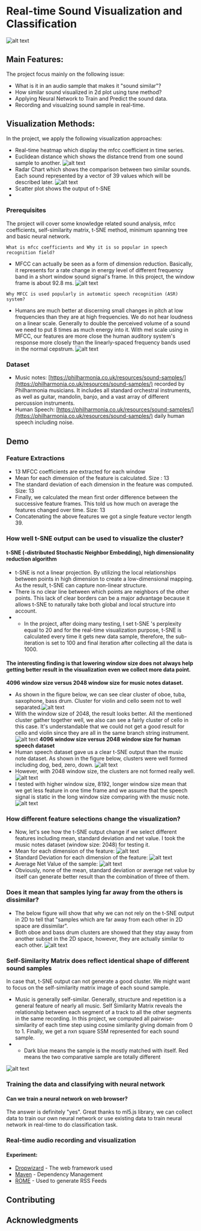 
# Real-time Sound Visualization and Classification
![alt text](https://github.com/iDataVisualizationLab/music/blob/master/Master%20Thesis/image/Realtime-tsne.gif)
## Main Features:
The project focus mainly on the following issue:
* What is it in an audio sample that makes it "sound similar"?
* How similar sound visualized in 2d plot using tsne method?
* Applying Neural Network to Train and Predict the sound data.
* Recording and visualzing sound sample in real-time.
## Visualization Methods:
In the project, we apply the following visualization approaches:
- Real-time heatmap which display the mfcc coefficient in time series.
- Euclidean distance which shows the distance trend from one sound sample to another.
 ![alt text](https://github.com/iDataVisualizationLab/music/blob/master/Master%20Thesis/image/heatmap.png)
- Radar Chart which shows the comparison between two similar sounds. Each sound represented by a vector of 39 values which will be described later. 
 ![alt text](https://github.com/iDataVisualizationLab/music/blob/master/Master%20Thesis/image/radar.png)
- Scatter plot shows the output of t-SNE
-  

### Prerequisites
The project will cover some knowledge related sound analysis, mfcc coefficients, self-similarity matrix, t-SNE method, minimum spanning tree and basic neural network.

```
What is mfcc coefficients and Why it is so popular in speech recognition field?
```
- MFCC can actually be seen as a form of dimension reduction. Basically, it represents for a rate change in energy level of different frequency band in a short window sound signal's frame. In this project, the window frame is about 92.8 ms. 
![alt text](https://github.com/iDataVisualizationLab/music/blob/master/Master%20Thesis/image/mfcc.png)
```
Why MFCC is used popularly in automatic speech recognition (ASR) system?
```
- Humans are much better at discerning small changes in pitch at low frequencies than they are at high frequencies. We do not hear loudness on a linear scale. Generally to double the perceived volume of a sound we need to put 8 times as much energy into it.
With mel scale using in MFCC, our features are more close the human auditory system's response more closely than the linearly-spaced frequency bands used in the normal cepstrum. 
![alt text](https://github.com/iDataVisualizationLab/music/blob/master/Master%20Thesis/image/Melscale.png)
### Dataset

-  Music notes: [https://philharmonia.co.uk/resources/sound-samples/](https://philharmonia.co.uk/resources/sound-samples/) recorded by Philharmonia musicians. It includes all standard orchestral instruments, as well as guitar, mandolin, banjo, and a vast array of different percussion instruments.
- Human Speech: [https://philharmonia.co.uk/resources/sound-samples/](https://philharmonia.co.uk/resources/sound-samples/) daily human speech including noise.

## Demo

### Feature Extractions
- 13 MFCC coefficients are extracted for each window
- Mean for each dimension of the feature is calculated. Size : 13 
- The standard deviation of each dimension in the feature was computed. Size: 13
- Finally, we calculated the mean first order difference between the successive feature frames. This told us how much on average the features changed over time. Size: 13
- Concatenating the above features we got a single feature vector length 39.

### How well t-SNE output can be used to visualize the cluster?
#### t-SNE (-distributed Stochastic Neighbor Embedding), high dimensionality reduction algorithm
- t-SNE is not a linear projection. By utilizing the local relationships between points in high dimension to create a low-dimensional mapping. As the result, t-SNE can capture non-linear structure.
-  There is no clear line between which points are neighbors of the other points. This lack of clear borders can be a major advantage because it allows t-SNE to naturally take both global and local structure into account. 
- - In the project, after doing many testing, I set t-SNE 's perplexity equal to 20 and for the real-time visualization purpose, t-SNE is calculated every time it gets new data sample, therefore, the sub-iteration is set to 100 and final iteration after collecting all the data is 1000.  
#### The interesting finding is that lowering window size does not always help getting better result in the visualization even we collect more data point.
**4096 window size versus 2048 window size for music notes dataset.**
- As shown in the figure below,  we can see clear cluster of oboe, tuba, saxophone, bass drum. Cluster for violin and cello seem not to well separated.![alt text](https://github.com/iDataVisualizationLab/music/blob/master/Master%20Thesis/image/4096_music.png)
- With the window size of 2048, the result looks better. All the mentioned cluster gather together well, we also can see a fairly cluster of cello in this case. It's understandable that we could not get a good result for cello and violin since they are all in the same branch string instrument.
![alt text](https://github.com/iDataVisualizationLab/music/blob/master/Master%20Thesis/image/2048_music.png)
**4096 window size versus 2048 window size for human speech dataset**
- Human speech dataset gave us a clear t-SNE output than the music note dataset. As shown in the figure below, clusters were well formed including dog, bed, zero, down.
![alt text](https://github.com/iDataVisualizationLab/music/blob/master/Master%20Thesis/image/4096_speech.png)
- However, with 2048 window size, the clusters are not formed really well.
![alt text](https://github.com/iDataVisualizationLab/music/blob/master/Master%20Thesis/image/2048_speech.png)
- I tested with higher window size, 8192, longer window size mean that we get less feature in one time frame and we assume that the speech signal is static in the long window size comparing with the music note.
![alt text](https://github.com/iDataVisualizationLab/music/blob/master/Master%20Thesis/image/8192_speech.png)
### How different feature selections change the visualization?
- Now, let's see how the t-SNE output change if we select different features including mean, standard deviation and net value. I took the music notes dataset (window size: 2048) for testing it.
- Mean for each dimension of the feature: 
![alt text](https://github.com/iDataVisualizationLab/music/blob/master/Master%20Thesis/image/mean_music.gif)
- Standard Deviation for each dimension of the feature: 
![alt text](https://github.com/iDataVisualizationLab/music/blob/master/Master%20Thesis/image/standardeviation_music.gif)
- Average Net Value of the sample:
![alt text](https://github.com/iDataVisualizationLab/music/blob/master/Master%20Thesis/image/netvalue_music.gif)
- Obviously, none of the mean, standard deviation or average net value by itself can generate better result than the combination of three of them.
### Does it mean that samples lying far away from the others is dissimilar? 
- The below figure will show that why we can not rely on the t-SNE output in 2D to tell that "samples which are far away from each other in 2D space are dissimilar".
- Both oboe and bass drum clusters are showed that they stay away from another subset in the 2D space, however, they are actually similar to each other.
![alt text](https://github.com/iDataVisualizationLab/music/blob/master/Master%20Thesis/mst.png)
### Self-Similarity Matrix does reflect identical shape of different sound samples
In case that, t-SNE output can not generate a good cluster. We might want to focus on the self-similarity matrix image of each sound sample.
- Music is generally self-similar. Generally, structure and repetition is a general feature of nearly all music. Self Similarity Matrix reveals the relationship between each segment of a track to all the other segments in the same recording. In this project, we computed all pairwise-similarity of each time step using cosine similarity giving domain from 0 to 1. Finally, we get a nxn square SSM represented for each sound sample. 
- - Dark blue means the sample is the mostly matched with itself. Red means the two comparative sample are totally different

![alt text](https://github.com/iDataVisualizationLab/music/blob/master/Master%20Thesis/ssm.gif)

### Training the data and classifying with neural network
#### Can we train a neural network on web browser? 
The answer is definitely "yes". Great thanks to ml5.js library, we can collect data to train our own neural network or use existing data to train neural network in real-time to do classification task.


### Real-time audio recording and visualization
####  Experiment:

* [Dropwizard](http://www.dropwizard.io/1.0.2/docs/) - The web framework used
* [Maven](https://maven.apache.org/) - Dependency Management
* [ROME](https://rometools.github.io/rome/) - Used to generate RSS Feeds

## Contributing



## Acknowledgments



